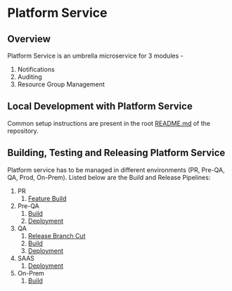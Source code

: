 # Platform Service

## Overview

Platform Service is an umbrella microservice for 3 modules -
1. Notifications
2. Auditing
3. Resource Group Management

## Local Development with Platform Service

Common setup instructions are present in the root [README.md](https://github.com/harness/harness-core/blob/develop/README.md) of the repository.


## Building, Testing and Releasing Platform Service

Platform service has to be managed in different environments (PR, Pre-QA, QA, Prod, On-Prem). Listed below are the Build and Release Pipelines:

1. PR 
    1. [Feature Build](https://app.harness.io/ng/#/account/vpCkHKsDSxK9_KYfjCTMKA/ci/orgs/default/projects/FEATUREBUILDS/pipelines/PlatformServiceFeatureBuild/pipeline-studio/)
2. Pre-QA
    1. [Build](https://app.harness.io/ng/#/account/vpCkHKsDSxK9_KYfjCTMKA/ci/orgs/default/projects/RELEASEMANAGEMENT/pipelines/PlatformServiceDevelopBuild/pipeline-studio/)
    2. [Deployment](https://app.harness.io/#/account/wFHXHD0RRQWoO8tIZT5YVw/app/-jRbnwPZRoOLj2NEhrbJnQ/pipelines/qcL3cAvPSQe1_nIR_TTCPA/edit)
3. QA
    1. [Release Branch Cut](https://stage.harness.io/ng/#/account/wFHXHD0RRQWoO8tIZT5YVw/ci/orgs/Harness/projects/RELEASEBUILDS/pipelines/CutPlatformServiceReleaseBranch/pipeline-studio/)
    2. [Build](https://stage.harness.io/ng/#/account/wFHXHD0RRQWoO8tIZT5YVw/ci/orgs/Harness/projects/RELEASEBUILDS/pipelines/PlatformServiceSaaSReleaseBuild/pipeline-studio/)
    3. [Deployment](https://stage.harness.io/ng/#/account/wFHXHD0RRQWoO8tIZT5YVw/cd/orgs/Harness/projects/Operations/pipelines/Platform_Service/pipeline-studio/)
4. SAAS
    1. [Deployment](https://stage.harness.io/ng/#/account/wFHXHD0RRQWoO8tIZT5YVw/cd/orgs/Harness/projects/Operations/pipelines/Platform_Service/pipeline-studio/)
5. On-Prem
    1. [Build](https://stage.harness.io/ng/#/account/wFHXHD0RRQWoO8tIZT5YVw/ci/orgs/Harness/projects/RELEASEBUILDS/pipelines/PlatformServiceOnPremReleaseBuild/pipeline-studio/)

    
    

